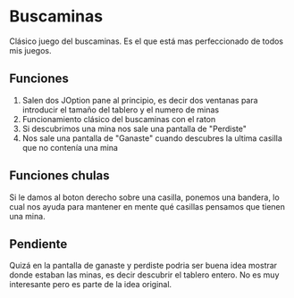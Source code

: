# Buscaminas
Clásico juego del buscaminas. Es el que está mas perfeccionado de todos mis juegos. 
## Funciones
1. Salen dos JOption pane al principio, es decir dos ventanas para introducir el tamaño del tablero y el numero de minas
2. Funcionamiento clásico del buscaminas con el raton
3. Si descubrimos una mina nos sale una pantalla de "Perdiste"
4. Nos sale una pantalla de "Ganaste" cuando descubres la ultima casilla que no contenía una mina

## Funciones chulas

Si le damos al boton derecho sobre una casilla, ponemos una bandera, lo cual nos ayuda para mantener en mente qué casillas pensamos que tienen una mina. 
## Pendiente

Quizá en la pantalla de ganaste y perdiste podria ser buena idea mostrar donde estaban las minas, es decir descubrir el tablero entero. No es muy interesante pero es parte de la idea original. 
